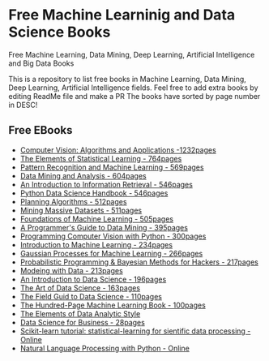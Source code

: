 # Free Machine Learninig and Data Science Books
Free Machine Learning, Data Mining, Deep Learning, Artificial Intelligence and Big Data Books

This is a repository to list free books in Machine Learning, Data Mining, Deep Learning, Artificial Intelligence fields. Feel free to add extra books by editing ReadMe file and make a PR
The books have sorted by page number in DESC!

## Free EBooks
+ [Computer Vision: Algorithms and Applications -1232pages](http://szeliski.org/Book/)
+ [The Elements of Statistical Learning - 764pages](https://web.stanford.edu/~hastie/ElemStatLearn//printings/ESLII_print12.pdf)
+ [Pattern Recognition and Machine Learning - 569pages](https://nlp.stanford.edu/IR-book/pdf/irbookprint.pdf)
+ [Data Mining and Analysis - 604pages](http://www.dataminingbook.info/pmwiki.php/Main/BookPathUploads?action=downloadman&upname=book-20160121.pdf)
+ [An Introduction to Information Retrieval - 546pages](https://jakevdp.github.io/PythonDataScienceHandbook/)
+ [Python Data Science Handbook - 546pages](https://jakevdp.github.io/PythonDataScienceHandbook/)
+ [Planning Algorithms - 512pages](http://lavalle.pl/planning/)
+ [Mining Massive Datasets - 511pages](http://www.mmds.org/#ver21)
+ [Foundations of Machine Learning - 505pages](https://cs.nyu.edu/~mohri/mlbook/)
+ [A Programmer's Guide to Data Mining - 395pages](http://guidetodatamining.com/)
+ [Programming Computer Vision with Python - 300pages](http://programmingcomputervision.com/)
+ [Introduction to Machine Learning - 234pages](https://alex.smola.org/drafts/)
+ [Gaussian Processes for Machine Learning - 266pages](https://gaussianprocess.org/gpml/chapters/)
+ [Probabilistic Programming & Bayesian Methods for Hackers - 217pages](https://camdavidsonpilon.github.io/Probabilistic-Programming-and-Bayesian-Methods-for-Hackers/)
+ [Modeing with Data - 213pages](https://modelingwithdata.org/about_the_book.html)
+ [An Introduction to Data Science - 196pages](https://docs.google.com/file/d/0B6iefdnF22XQeVZDSkxjZ0Z5VUE/edit?pli=1)
+ [The Art of Data Science - 163pages](https://leanpub.com/artofdatascience)
+ [The Field Guid to Data Science - 110pages](https://www.researchgate.net/publication/258698880_The_Field_Guide_to_Data_Science)
+ [The Hundred-Page Machine Learning Book - 100pages](http://themlbook.com/wiki/doku.php)
+ [The Elements of Data Analytic Style](http://programmingcomputervision.com/)
+ [Data Science for Business - 28pages](https://www.researchgate.net/publication/256438799_Data_Science_for_Business)
+ [Scikit-learn tutorial: statistical-learning for sientific data processing - Online](http://gael-varoquaux.info/scikit-learn-tutorial/)
+ [Natural Language Processing with Python - Online](https://www.nltk.org/book/)

